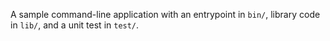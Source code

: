 A sample command-line application with an entrypoint in `bin/`, library code
in `lib/`, and a unit test in `test/`.
